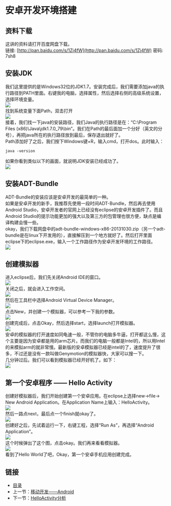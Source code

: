 # 安卓开发环境搭建
## 资料下载
这讲的资料请打开百度网盘下载。<br>
链接: [http://pan.baidu.com/s/1Zj4fW](http://pan.baidu.com/s/1Zj4fW) 密码: 7sh8
## 安装JDK
我们这里提供的是Windows32位的JDK1.7。安装完成后，我们需要添加java的执行路径到PATH里面。右键我的电脑，选择属性，然后选择右侧的高级系统设置，选择环境变量。<br>
![](./imgs/3.1/3.1-1.png?raw=true)  <br> 
找到系统变量下面Path，双击打开<br>
![](./imgs/3.1/3.1-2.png?raw=true)  <br>
接着，我们找一下java的安装路径，我们Java的执行路径是在：“C:\Program Files (x86)\Java\jdk1.7.0_79\bin”。我们在Path的最后面加一个分好（英文的分号），再把java所在的执行路径放到最后，保存退出就好了。<br>
Path添加好了之后，我们按下Windows键+R，输入cmd，打开dos。此时输入：
``` shell
java -version
```
如果你看到类似以下的画面，就说明JDK安装已经成功了。<br>
![](./imgs/3.1/3.1-3.png?raw=true)  <br>
## 安装ADT-Bundle
ADT-Bundle的安装应该是安卓开发的最简单的一种。<br>
如果是安卓开发的新手，我推荐先使用一段时间ADT-Bundle，然后再去使用Android Studio，安卓开发者的官网上已经没有eclipse的安卓开发插件了。而且Android Studio的提示功能更加的强大以及第三方的包管理也很方便，缺点是编译构建会慢一些。<br>
okay，我们下载网盘中的adt-bundle-windows-x86-20131030.zip（另一个adt-bundle是在linux下开发用的），直接解压到一个地方就好了。然后打开里面eclipse下的eclipse.exe，输入一个工作路径作为安卓开发环境的工作路径。<br>
![](./imgs/3.1/3.1-4.png?raw=true)  <br>
## 创建模拟器
进入eclipse后，我们先关闭Android IDE的窗口。<br>
![](./imgs/3.1/3.1-5.png?raw=true)  <br>
关闭之后，就会进入工作空间。<br>
![](./imgs/3.1/3.1-6.png?raw=true)  <br>
然后在工具栏中选择Android Virtual Device Manager。<br>
![](./imgs/3.1/3.1-7.png?raw=true)  <br>
点击New，并创建一个模拟器，可以参考一下我的参数。<br>
![](./imgs/3.1/3.1-8.png?raw=true)  <br>
创建完成后，点击Okay，然后选择start，选择launch打开模拟器。<br>
![](./imgs/3.1/3.1-9.png?raw=true)  <br>
安卓的模拟器的打开速度如同龟速一般，不管你的电脑多牛逼，打开都这么慢，这个主要是因为安卓都是用的arm芯片。而我们的电脑一般都是Intel的，所以用Intel的来模拟arm的就非常慢。最新版的安卓模拟器已经是intel的了，速度提升了很多，不过还是没有一款叫做Genymotion的模拟器快，大家可以搜一下。<br>
几分钟过后。我们可以看到模拟器已经开好机了。如下：<br>
![](./imgs/3.1/3.1-10.png?raw=true)  <br>
## 第一个安卓程序 —— Hello Activity
创建好模拟器后，我们开始创建第一个安卓应用。在eclipse上选择new->file-> New Android Application。在Application Name上输入：HelloActivity。<br>
![](./imgs/3.1/3.1-11.png?raw=true)  <br>
然后一路点next，最后点一个finish就okay了。<br>
![](./imgs/3.1/3.1-12.png?raw=true)  <br>
创建好之后，先试着运行一下，右键工程，选择“Run As”，再选择“Android Application”。<br>
![](./imgs/3.1/3.1-13.png?raw=true)  <br>
这个时候弹出了这个图，点击okay。我们再来看看模拟器。<br>
![](./imgs/3.1/3.1-14.png?raw=true)  <br>
看到了Hello World了吧，Okay，第一个安卓手机应用创建完成。

## 链接
- [目录](directory.md)  
- 上一节：[移动开发——Android](3.0.md)  
- 下一节：[HelloActivity分析](3.2.md)